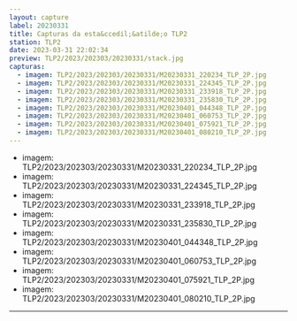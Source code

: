 ```yaml
---
layout: capture
label: 20230331
title: Capturas da esta&ccedil;&atilde;o TLP2
station: TLP2
date: 2023-03-31 22:02:34
preview: TLP2/2023/202303/20230331/stack.jpg
capturas:
  - imagem: TLP2/2023/202303/20230331/M20230331_220234_TLP_2P.jpg
  - imagem: TLP2/2023/202303/20230331/M20230331_224345_TLP_2P.jpg
  - imagem: TLP2/2023/202303/20230331/M20230331_233918_TLP_2P.jpg
  - imagem: TLP2/2023/202303/20230331/M20230331_235830_TLP_2P.jpg
  - imagem: TLP2/2023/202303/20230331/M20230401_044348_TLP_2P.jpg
  - imagem: TLP2/2023/202303/20230331/M20230401_060753_TLP_2P.jpg
  - imagem: TLP2/2023/202303/20230331/M20230401_075921_TLP_2P.jpg
  - imagem: TLP2/2023/202303/20230331/M20230401_080210_TLP_2P.jpg
---
```

  - imagem: TLP2/2023/202303/20230331/M20230331_220234_TLP_2P.jpg
  - imagem: TLP2/2023/202303/20230331/M20230331_224345_TLP_2P.jpg
  - imagem: TLP2/2023/202303/20230331/M20230331_233918_TLP_2P.jpg
  - imagem: TLP2/2023/202303/20230331/M20230331_235830_TLP_2P.jpg
  - imagem: TLP2/2023/202303/20230331/M20230401_044348_TLP_2P.jpg
  - imagem: TLP2/2023/202303/20230331/M20230401_060753_TLP_2P.jpg
  - imagem: TLP2/2023/202303/20230331/M20230401_075921_TLP_2P.jpg
  - imagem: TLP2/2023/202303/20230331/M20230401_080210_TLP_2P.jpg
---
